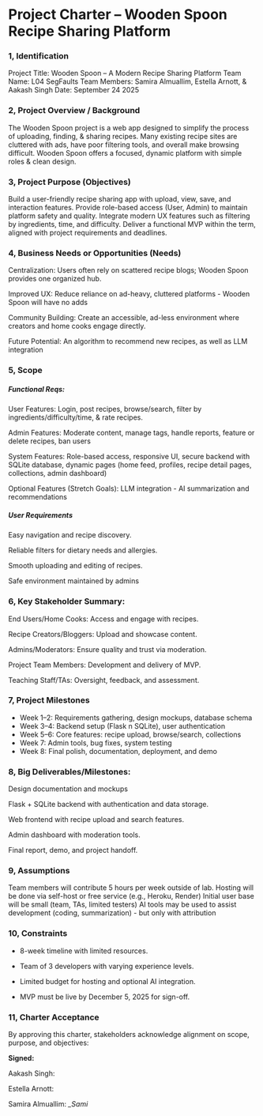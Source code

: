 # Project Charter – Wooden Spoon Recipe Sharing Platform


### 1, Identification

Project Title: Wooden Spoon – A Modern Recipe Sharing Platform 
Team Name: L04 SegFaults
Team Members: Samira Almuallim, Estella Arnott, & Aakash Singh
Date: September 24 2025


### 2, Project Overview / Background

The Wooden Spoon project is a web app designed to simplify the process of uploading, finding, & sharing recipes. Many existing recipe sites are cluttered with ads, have poor filtering tools, and overall make browsing difficult. Wooden Spoon offers a focused, dynamic platform with simple roles & clean design.

### 3, Project Purpose (Objectives)

Build a user-friendly recipe sharing app with upload, view, save, and interaction features.
Provide role-based access (User, Admin) to maintain platform safety and quality.
Integrate modern UX features such as filtering by ingredients, time, and difficulty.
Deliver a functional MVP within the term, aligned with project requirements and deadlines.


### 4, Business Needs or Opportunities (Needs)



Centralization: Users often rely on scattered recipe blogs; Wooden Spoon provides one organized hub.

Improved UX: Reduce reliance on ad-heavy, cluttered platforms - Wooden Spoon will have no adds

Community Building: Create an accessible, ad-less environment where creators and home cooks engage directly.

Future Potential: An algorithm to recommend new recipes, as well as LLM integration



### 5, Scope



##### Functional Reqs:

User Features: Login, post recipes, browse/search, filter by ingredients/difficulty/time, & rate recipes.

Admin Features: Moderate content, manage tags, handle reports, feature or delete recipes, ban users

System Features: Role-based access, responsive UI, secure backend with SQLite database, dynamic pages (home feed, profiles, recipe detail pages, collections, admin dashboard)

Optional Features (Stretch Goals): LLM integration - AI summarization and recommendations


##### User Requirements

Easy navigation and recipe discovery.

Reliable filters for dietary needs and allergies.

Smooth uploading and editing of recipes.

Safe environment maintained by admins





### 6, Key Stakeholder Summary:


End Users/Home Cooks: Access and engage with recipes.

Recipe Creators/Bloggers: Upload and showcase content.

Admins/Moderators: Ensure quality and trust via moderation.

Project Team Members: Development and delivery of MVP.

Teaching Staff/TAs: Oversight, feedback, and assessment.



### 7, Project Milestones

 - Week 1–2: Requirements gathering, design mockups, database schema
 - Week 3–4: Backend setup (Flask n SQLite), user authentication
 - Week 5–6: Core features: recipe upload, browse/search, collections
 - Week 7: Admin tools, bug fixes, system testing
 - Week 8: Final polish, documentation, deployment, and demo



### 8, Big Deliverables/Milestones:

Design documentation and mockups

Flask + SQLite backend with authentication and data storage.

Web frontend with recipe upload and search features.

Admin dashboard with moderation tools.

Final report, demo, and project handoff.




### 9, Assumptions

Team members will contribute 5 hours per week outside of lab.
Hosting will be done via self-host or free service (e.g., Heroku, Render)
Initial user base will be small (team, TAs, limited testers)
AI tools may be used to assist development (coding, summarization) - but only with attribution


### 10, Constraints

 - 8-week timeline with limited resources.

 - Team of 3 developers with varying experience levels.

 - Limited budget for hosting and optional AI integration.

 - MVP must be live by December 5, 2025 for sign-off.

### 11, Charter Acceptance

By approving this charter, stakeholders acknowledge alignment on scope, purpose, and objectives:

**Signed:**

Aakash Singh:

Estella Arnott:

Samira Almuallim: *_Sami*